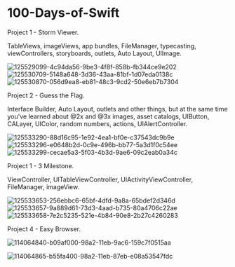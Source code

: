 # 100-Days-of-Swift

Project 1 - Storm Viewer.

TableViews, imageViews, app bundles, FileManager, typecasting, viewControllers, storyboards, outlets, Auto Layout, UIImage.

![125529099-4c94da56-9be3-4f8f-858b-fb344ce9e202](https://user-images.githubusercontent.com/110721351/190895872-e4b0ae9f-98b2-481d-9042-a92cf7260163.gif)
![125530709-5148a648-3d36-43aa-81bf-1d07eda0138c](https://user-images.githubusercontent.com/110721351/190895933-2484d5af-460f-4a69-9d26-236531ac973d.png)
![125530870-056d9ea8-eb81-48c3-9cd2-50e6eb7b7304](https://user-images.githubusercontent.com/110721351/190895940-2d382fc9-584e-4c4b-ba3d-c0b3d92e2dbd.png)

Project 2 - Guess the Flag.

Interface Builder, Auto Layout, outlets and other things, but at the same time you've learned about @2x and @3x images, asset catalogs, UIButton, CALayer, UIColor, random numbers, actions, UIAlertController.

![125533290-88d16c95-1e92-4ea1-bf0e-c37543dc9b9e](https://user-images.githubusercontent.com/110721351/192013802-43d4e305-85a6-49f6-a2c8-cc5dc033447f.gif)
![125533296-e0648b2d-0c9e-496b-bb77-5a3d1f0c54ee](https://user-images.githubusercontent.com/110721351/192013818-56acd824-bd27-4745-a0a7-e57daa937688.png)
![125533299-cecae5a3-5f03-4b3d-9ae6-09c2eab0a34c](https://user-images.githubusercontent.com/110721351/192013830-dc1abede-e1a4-4bf0-8f04-8c0e2b4329c5.png)

Project 1 - 3 Milestone.

ViewController, UITableViewController, UIActivityViewController, FileManager, imageView.

![125533653-256ebbc6-65bf-4dfd-9a8a-65bdef2d346d](https://user-images.githubusercontent.com/110721351/194043522-dee5f9d8-5628-4295-b0e1-ca558b7ada8c.gif)
![125533657-9a889d61-73d3-4aad-b735-80a4706c22ae](https://user-images.githubusercontent.com/110721351/194043555-c9ed4e3c-98f7-494c-a3a4-191bcf305b12.png)
![125533658-7e2c5235-521e-4b84-90e8-2b27c4260283](https://user-images.githubusercontent.com/110721351/194043573-d5d292aa-5639-4616-bdcc-8d91d36fded6.png)




Project 4 - Easy Browser.


![114064840-b09af000-98a2-11eb-9ac6-159c7f0515aa](https://user-images.githubusercontent.com/110721351/192559149-595999eb-38b8-4aff-9292-6de553fc5e31.png)

![114064865-b55fa400-98a2-11eb-87eb-e08a53547fdc](https://user-images.githubusercontent.com/110721351/192559163-49fe872d-4021-4c28-9e32-5cc798896303.png)
